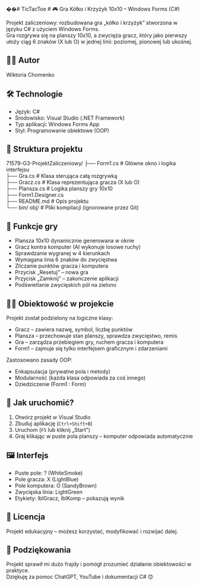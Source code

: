 ��#   T i c T a c T o e 
 # 🎮 Gra Kółko i Krzyżyk 10x10 – Windows Forms (C#)

Projekt zaliczeniowy: rozbudowana gra „kółko i krzyżyk” stworzona w języku C# z użyciem Windows Forms.  
Gra rozgrywa się na planszy 10x10, a zwycięża gracz, który jako pierwszy ułoży ciąg 6 znaków (X lub O) w jednej linii: poziomej, pionowej lub ukośnej.

## 🧑‍💻 Autor
Wiktoria Chomenko  

## 🛠 Technologie
- Język: C#
- Środowisko: Visual Studio (.NET Framework)
- Typ aplikacji: Windows Forms App
- Styl: Programowanie obiektowe (OOP)

## 📁 Struktura projektu
71579-G3-ProjektZaliczeniowy/
├── Form1.cs         # Główne okno i logika interfejsu  
├── Gra.cs           # Klasa sterująca całą rozgrywką  
├── Gracz.cs         # Klasa reprezentująca gracza (X lub O)  
├── Plansza.cs       # Logika planszy gry 10x10  
├── Form1.Designer.cs  
├── README.md        # Opis projektu  
└── bin/ obj/        # Pliki kompilacji (ignorowane przez Git)

## 🎯 Funkcje gry
- Plansza 10x10 dynamicznie generowana w oknie  
- Gracz kontra komputer (AI wykonuje losowe ruchy)  
- Sprawdzanie wygranej w 4 kierunkach  
- Wymagana linia 6 znaków do zwycięstwa  
- Zliczanie punktów gracza i komputera  
- Przycisk „Resetuj” – nowa gra  
- Przycisk „Zamknij” – zakończenie aplikacji  
- Podświetlanie zwycięskich pól na zielono  

## 👩‍🏫 Obiektowość w projekcie
Projekt został podzielony na logiczne klasy:
- Gracz – zawiera nazwę, symbol, liczbę punktów
- Plansza – przechowuje stan planszy, sprawdza zwycięstwo, remis
- Gra – zarządza przebiegiem gry, ruchem gracza i komputera
- Form1 – zajmuje się tylko interfejsem graficznym i zdarzeniami

Zastosowano zasady OOP:
- Enkapsulacja (prywatne pola i metody)
- Modularność (każda klasa odpowiada za coś innego)
- Dziedziczenie (Form1 : Form)

## 🚀 Jak uruchomić?
1. Otwórz projekt w Visual Studio  
2. Zbuduj aplikację (`Ctrl+Shift+B`)  
3. Uruchom (`F5` lub kliknij „Start”)  
4. Graj klikając w puste pola planszy – komputer odpowiada automatycznie

## 🖼 Interfejs
- Puste pole: ? (WhiteSmoke)  
- Pole gracza: X (LightBlue)  
- Pole komputera: O (SandyBrown)  
- Zwycięska linia: LightGreen  
- Etykiety: lblGracz, lblKomp – pokazują wynik

## 📜 Licencja
Projekt edukacyjny – możesz korzystać, modyfikować i rozwijać dalej.

## 🤍 Podziękowania
Projekt sprawił mi dużo frajdy i pomógł zrozumieć działanie obiektowości w praktyce.  
Dziękuję za pomoc ChatGPT, YouTube i dokumentacji C# 😊

 
